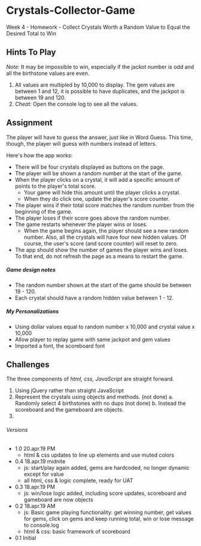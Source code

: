 # Crystals-Collector-Game
Week 4 - Homework - Collect Crystals Worth a Random Value to Equal the Desired Total to Win

## Hints To Play
_Note:_ It may be impossible to win, especially if the jackot number is odd and all the birthstone values are even.
1. All values are multipled by 10,000 to display. The gem values are between 1 and 12, it is possible to have duplicates, and the jackpot is between 19 and 120.
0. *Cheat:* Open the console log to see all the values.  

## Assignment
The player will have to guess the answer, just like in Word Guess. This time, though, the player will guess with numbers instead of letters. 

Here's how the app works:
   * There will be four crystals displayed as buttons on the page.
   * The player will be shown a random number at the start of the game.
   * When the player clicks on a crystal, it will add a specific amount of points to the player's total score. 
     - Your game will hide this amount until the player clicks a crystal.
     - When they do click one, update the player's score counter.
   * The player wins if their total score matches the random number from the beginning of the game.
   * The player loses if their score goes above the random number.
   * The game restarts whenever the player wins or loses.
     - When the game begins again, the player should see a new random number. Also, all the crystals will have four new hidden values. Of course, the user's score (and score counter) will reset to zero.
   * The app should show the number of games the player wins and loses. To that end, do not refresh the page as a means to restart the game.

#####  Game design notes

* The random number shown at the start of the game should be between 19 - 120.
* Each crystal should have a random hidden value between 1 - 12.

##### My Personalizations 

* Using dollar values equal to random number x 10,000 and crystal value x 10,000
* Allow player to replay game with same jackpot and gem values
* Imported a font, the scoreboard font

## Challenges
The three components of _html, css, JavaScript_ are straight forward. 
1. Using jQuery rather than straight JavaScript
2. Represent the crystals using objects and methods. (not done)
    a. Randomly select 4 birthstones with no dups (not done)
    b. Instead the scoreboard and the gameboard are objects.
3. 

###### Versions
- 1.0 20.apr.19 PM 
    - html & css updates to line up elements and use muted colors
- 0.4 18.apr.19 midnite 
    - js: start/play again added, gems are hardcoded, no longer dynamic except      for value 
    - all html, css & logic complete, ready for UAT
- 0.3 18.apr.19 PM 
    - js: win/lose logic added, including score updates,
        scoreboard and gameboard are now objects
- 0.2 18.apr.19 AM
    - js: Basic game playing functionality: get winning number, get values for      gems, click on gems and keep running total, win or lose message to         console.log
    - html & css: basic framework of scoreboard
- 0.1 Initial 